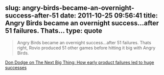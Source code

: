 slug: angry-birds-became-an-overnight-success-after-51
date: 2011-10-25 09:56:41
title: Angry Birds became an overnight success…after 51 failures. Thats...
type: quote
---

> Angry Birds became an overnight success…after 51 failures. Thats right, Rovio produced 51 other games before hitting it big with Angry Birds.

[Don Dodge on The Next Big Thing: How early product failures led to huge successes](http://dondodge.typepad.com/the_next_big_thing/2011/10/how-early-product-failures-led-to-huge-successes.html)
